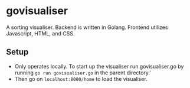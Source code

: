 # govisualiser
A sorting visualiser. Backend is written in Golang. Frontend utilizes Javascript, HTML, and CSS.

## Setup
* Only operates locally. To start up the visualiser run govisualiser.go by running `go run govisualiser.go` in the parent directory.' 
* Then go on `localhost:8000/home` to load the visualiser.

